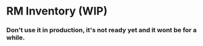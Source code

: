 # RM Inventory (WIP) 
### Don't use it in production, it's not ready yet and it wont be for a while.

